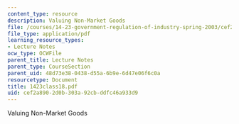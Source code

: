 ```yaml
---
content_type: resource
description: Valuing Non-Market Goods
file: /courses/14-23-government-regulation-of-industry-spring-2003/cef2a8902d0b303a92cbddfc46a933d9_1423class18.pdf
file_type: application/pdf
learning_resource_types:
- Lecture Notes
ocw_type: OCWFile
parent_title: Lecture Notes
parent_type: CourseSection
parent_uid: 48d73e38-0438-d55a-6b9e-6d47e06f6c0a
resourcetype: Document
title: 1423class18.pdf
uid: cef2a890-2d0b-303a-92cb-ddfc46a933d9
---
```

Valuing Non-Market Goods

